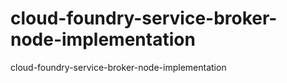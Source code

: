# cloud-foundry-service-broker-node-implementation
cloud-foundry-service-broker-node-implementation
